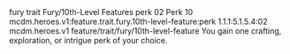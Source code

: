 <ability>
  <metadata>
    <class>fury</class>
    <feature_type>trait</feature_type>
    <file_dpath>Fury/10th-Level Features</file_dpath>
    <item_id>perk</item_id>
    <item_index>02</item_index>
    <item_name>Perk</item_name>
    <level>10</level>
    <scc>mcdm.heroes.v1:feature.trait.fury.10th-level-feature:perk</scc>
    <scdc>1.1.1:5.1.5.4:02</scdc>
    <source>mcdm.heroes.v1</source>
    <type>feature/trait/fury/10th-level-feature</type>
  </metadata>
  <effects>
    <effect type="mundane">You gain one crafting, exploration, or intrigue perk of your choice.</effect>
  </effects>
</ability>

